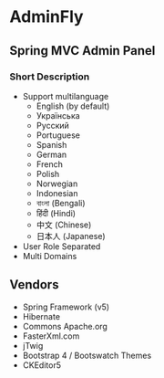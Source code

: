 # AdminFly 
## Spring MVC Admin Panel

### Short Description

* Support multilanguage
    - English (by default)
    - Українська
    - Русский
    - Portuguese
    - Spanish
    - German
    - French
    - Polish
    - Norwegian
    - Indonesian
    - বাংলা (Bengali)
    - हिंदी (Hindi)
    - 中文 (Chinese)
    - 日本人 (Japanese)
* User Role Separated
* Multi Domains

## Vendors

* Spring Framework (v5)
* Hibernate
* Commons Apache.org
* FasterXml.com
* jTwig
* Bootstrap 4 / Bootswatch Themes
* CKEditor5